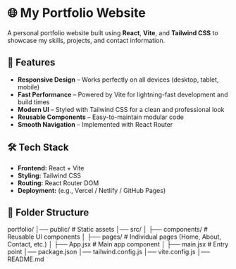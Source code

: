 # 🌐 My Portfolio Website

A personal portfolio website built using **React**, **Vite**, and **Tailwind CSS** to showcase my skills, projects, and contact information.

## 🚀 Features

- **Responsive Design** – Works perfectly on all devices (desktop, tablet, mobile)
- **Fast Performance** – Powered by Vite for lightning-fast development and build times
- **Modern UI** – Styled with Tailwind CSS for a clean and professional look
- **Reusable Components** – Easy-to-maintain modular code
- **Smooth Navigation** – Implemented with React Router

## 🛠️ Tech Stack

- **Frontend:** React + Vite
- **Styling:** Tailwind CSS
- **Routing:** React Router DOM
- **Deployment:** (e.g., Vercel / Netlify / GitHub Pages)

## 📂 Folder Structure

portfolio/
│── public/ # Static assets
│── src/
│ ├── components/ # Reusable UI components
│ ├── pages/ # Individual pages (Home, About, Contact, etc.)
│ ├── App.jsx # Main app component
│ ├── main.jsx # Entry point
│── package.json
│── tailwind.config.js
│── vite.config.js
│── README.md


